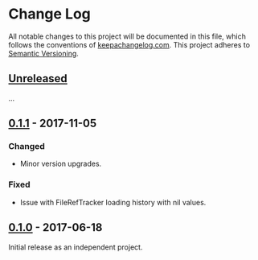 Change Log
==========

All notable changes to this project will be documented in this file, which
follows the conventions of [keepachangelog.com](http://keepachangelog.com/).
This project adheres to [Semantic Versioning](http://semver.org/).

## [Unreleased]

...

## [0.1.1] - 2017-11-05

### Changed
- Minor version upgrades.

### Fixed
- Issue with FileRefTracker loading history with nil values.

## [0.1.0] - 2017-06-18

Initial release as an independent project.

[Unreleased]: https://github.com/greglook/merkledag-ref/compare/0.1.1...HEAD
[0.1.1]: https://github.com/greglook/merkledag-ref/compare/0.1.0...0.1.1
[0.1.0]: https://github.com/greglook/merkledag-ref/tag/0.1.0
